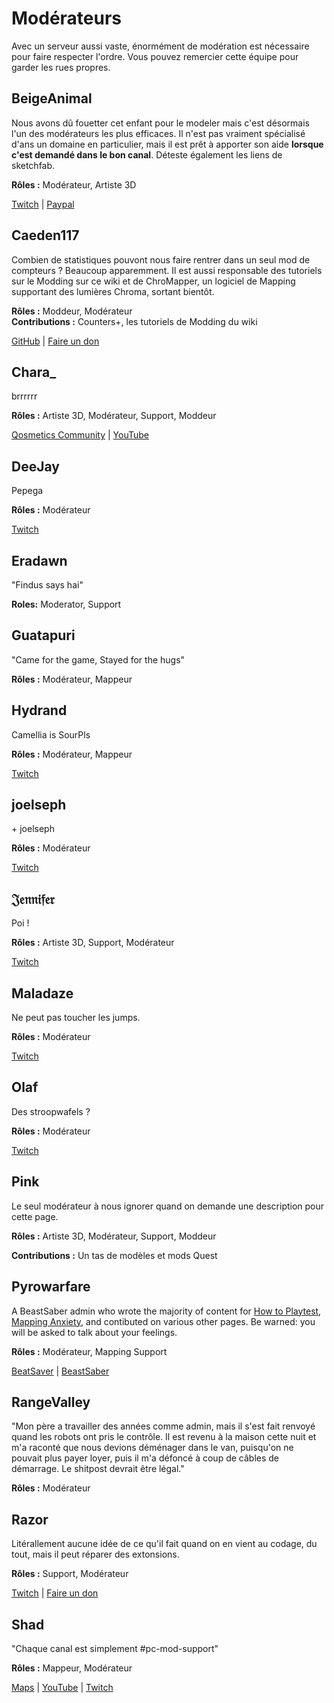 # Modérateurs
Avec un serveur aussi vaste, énormément de modération est nécessaire pour faire respecter l'ordre. Vous pouvez remercier cette équipe pour garder les rues propres.

## BeigeAnimal
Nous avons dû fouetter cet enfant pour le modeler mais c'est désormais l'un des modérateurs les plus efficaces. Il n'est pas vraiment spécialisé d'ans un domaine en particulier, mais il est prêt à apporter son aide **lorsque c'est demandé dans le bon canal**. Déteste également les liens de sketchfab.

**Rôles :** Modérateur, Artiste 3D

[Twitch](https://www.twitch.tv/beigeanimaltv) | [Paypal](https://paypal.me/beigeanimal)

## Caeden117
Combien de statistiques pouvont nous faire rentrer dans un seul mod de compteurs ? Beaucoup apparemment. Il est aussi responsable des tutoriels sur le Modding sur ce wiki et de ChroMapper, un logiciel de Mapping supportant des lumières Chroma, sortant bientôt.

**Rôles :** Moddeur, Modérateur  
**Contributions :** Counters+, les tutoriels de Modding du wiki

[GitHub](https://github.com/caeden117) | [Faire un don](https://ko-fi.com/Caeden117)

## Chara_
brrrrrr

**Rôles :** Artiste 3D, Modérateur, Support, Moddeur

[Qosmetics Community](https://discord.gg/qosmetics) | [YouTube](https://www.youtube.com/c/CharaHere)

## DeeJay
Pepega

**Rôles :** Modérateur

[Twitch](https://www.twitch.tv/deejayvr)

## Eradawn
"Findus says hai"

**Roles:** Moderator, Support

## Guatapuri
"Came for the game, Stayed for the hugs"

**Rôles :** Modérateur, Mappeur

## Hydrand
Camellia is SourPls

**Rôles :** Modérateur, Mappeur

[Twitch](https://www.twitch.tv/hydrandvr)

## joelseph
\+ joelseph

**Rôles :** Modérateur

[Twitch](https://www.twitch.tv/tehjoelseph)

## 𝔍𝔢𝔫𝔫𝔦𝔣𝔢𝔯
Poi !

**Rôles :** Artiste 3D, Support, Modérateur

[Twitch](https://www.twitch.tv/br3uker)

## Maladaze
Ne peut pas toucher les jumps.

**Rôles :** Modérateur

[Twitch](https://www.twitch.tv/infjager)

## Olaf
Des stroopwafels ?

**Rôles :** Modérateur

[Twitch](https://twitch.tv/olafstad)

## Pink
Le seul modérateur à nous ignorer quand on demande une description pour cette page.

**Rôles :** Artiste 3D, Modérateur, Support, Moddeur

**Contributions :** Un tas de modèles et mods Quest

## Pyrowarfare
A BeastSaber admin who wrote the majority of content for [How to Playtest](./how-to-testplay.md), [Mapping Anxiety](./mapping-anxiety.md), and contibuted on various other pages. Be warned: you will be asked to talk about your feelings.

**Rôles :** Modérateur, Mapping Support

[BeatSaver](https://beatsaver.com/uploader/5e99c7df3f476a0006596cdf) | [BeastSaber](https://bsaber.com/members/pyrowarfare/)

## RangeValley
"Mon père a travailler des années comme admin, mais il s'est fait renvoyé quand les robots ont pris le contrôle. Il est revenu à la maison cette nuit et m'a raconté que nous devions déménager dans le van, puisqu'on ne pouvait plus payer loyer, puis il m'a défoncé à coup de câbles de démarrage. Le shitpost devrait être légal."

**Rôles :** Modérateur

## Razor
Litérallement aucune idée de ce qu'il fait quand on en vient au codage, du tout, mais il peut réparer des extonsions.

**Rôles :** Support, Modérateur

[Twitch](https://www.twitch.tv/sarpest_razor) | [Faire un don](https://streamelements.com/sarpest_razor/tip)

## Shad
"Chaque canal est simplement #pc-mod-support"

**Rôles :** Mappeur, Modérateur

[Maps](https://beatsaver.com/uploader/5cff0b7498cc5a672c850a45) | [YouTube](https://www.youtube.com/channel/UCLiwd2iGUDl2kvw8FM2qwFQ) | [Twitch](https://www.twitch.tv/shadlive)

